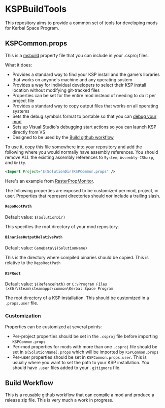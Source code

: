 # KSPBuildTools

This repository aims to provide a common set of tools for developing mods for Kerbal Space Program.

## KSPCommon.props

This is a [msbuild](https://learn.microsoft.com/en-us/visualstudio/msbuild/msbuild-concepts) property file that you can include in your .csproj files.

What it does:

- Provides a standard way to find your KSP install and the game's libraries that works on anyone's machine and any operating system
- Provides a way for individual developers to select their KSP install location without modifying git-tracked files
- Properties can be set for the entire mod instead of needing to do it per project file
- Provides a standard way to copy output files that works on all operating systems
- Sets the debug symbols format to portable so that you can [debug your mod](https://gist.github.com/gotmachine/d973adcb9ae413386291170fa346d043)
- Sets up Visual Studio's debugging start actions so you can launch KSP directly from VS
- Designed to be used by the [Build github workflow](#build-workflow)

To use it, copy this file somewhere into your repository and add the following where you would normally have assembly references.  You should remove ALL the existing assembly references to `System`, `Assembly-CSharp`, and `Unity`.

```xml
<Import Project="$(SolutionDir)KSPCommon.props" />
```

Here's an example from [RasterPropMonitor](https://github.com/JonnyOThan/RasterPropMonitor/blob/a8baf7a5e1a8915b640ea85a15c221433005632c/RasterPropMonitor/RasterPropMonitor.csproj#L57).

The following properties are exposed to be customized per mod, project, or user.  Properties that represent directories should *not* include a trailing slash.

#### `RepoRootPath`

Default value: `$(SolutionDir)`

This specifies the root directory of your mod repository.

#### `BinariesOutputRelativePath`

Default value: `GameData\$(SolutionName)`

This is the directory where compiled binaries should be copied.  This is relative to the `RepoRootPath`

#### `KSPRoot`

Default value: `$(RefencePath)` or `C:\Program Files (x86)\Steam\steamapps\common\Kerbal Space Program`

The root directory of a KSP installation.  This should be customized in a `.props.user` file.

### Customization

Properties can be customized at several points:

- Per-project properties should be set in the `.csproj` file before importing `KSPCommon.props`
- Per-mod properties for mods with more than one `.csproj` file should be set in `$(SolutionName).props` which will be imported by `KSPCommon.props`
- Per-user properties should be set in `KSPCommon.props.user`.  This is usually where you want to set the path to your KSP installation.  You should have `.user` files added to your `.gitignore` file.

## Build Workflow

This is a reusable github workflow that can compile a mod and produce a release zip file.  This is very much a work in progress.